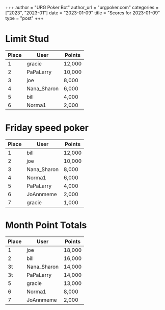 +++
author = "URG Poker Bot"
author_url = "urgpoker.com"
categories = ["2023", "2023-01"]
date = "2023-01-09"
title = "Scores for 2023-01-09"
type = "post"
+++
# Limit Stud

| Place | User | Points |
|-------|------|--------|
| 1 | gracie | 12,000 |
| 2 | PaPaLarry | 10,000 |
| 3 | joe | 8,000 |
| 4 | Nana_Sharon | 6,000 |
| 5 | bill | 4,000 |
| 6 | Norma1 | 2,000 |

# Friday speed poker

| Place | User | Points |
|-------|------|--------|
| 1 | bill | 12,000 |
| 2 | joe | 10,000 |
| 3 | Nana_Sharon | 8,000 |
| 4 | Norma1 | 6,000 |
| 5 | PaPaLarry | 4,000 |
| 6 | JoAnnmeme | 2,000 |
| 7 | gracie | 1,000 |

# Month Point Totals

| Place | User | Points |
|-------|------|--------|
| 1 | joe | 18,000 |
| 2 | bill | 16,000 |
| 3t | Nana_Sharon | 14,000 |
| 3t | PaPaLarry | 14,000 |
| 5 | gracie | 13,000 |
| 6 | Norma1 | 8,000 |
| 7 | JoAnnmeme | 2,000 |
